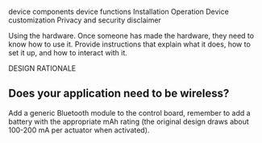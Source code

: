 

device components
device functions
Installation
Operation
Device customization
Privacy and security disclaimer


Using the hardware. Once someone has made the hardware, they need to know how to use it. Provide instructions that explain what it does, how to set it up, and how to interact with it.



DESIGN RATIONALE


## Does your application need to be wireless?  
Add a generic Bluetooth module to the control board, remember to add a battery with
the appropriate mAh rating (the original design draws about 100-200 mA per actuator
when activated).